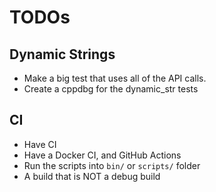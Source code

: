 # TODOs

## Dynamic Strings
- Make a big test that uses all of the API calls.
- Create a cppdbg for the dynamic_str tests

## CI
- Have CI
- Have a Docker CI, and GitHub Actions
- Run the scripts into `bin/` or `scripts/` folder
- A build that is NOT a debug build
